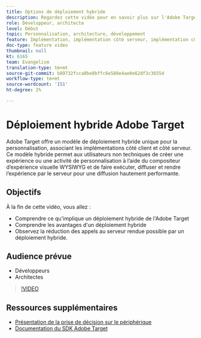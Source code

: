 ```yaml
---
title: Options de déploiement hybride
description: Regardez cette vidéo pour en savoir plus sur l'Adobe Target qui  un modèle de déploiement hybride unique pour la personnalisation, associant les implémentations côté client et côté serveur.
role: Développeur, architecte
level: Début
topic: Personnalisation, architecture, développement
feature: Implémentation, implémentation côté serveur, implémentation côté client
doc-type: feature video
thumbnail: null
kt: 6165
team: Evangelism
translation-type: tm+mt
source-git-commit: b89732fcca0be8bffc6e580e4ae0e62df3c3655d
workflow-type: tm+mt
source-wordcount: '151'
ht-degree: 2%

---
```



# Déploiement hybride Adobe Target

Adobe Target offre un modèle de déploiement hybride unique pour la personnalisation, associant les implémentations côté client et côté serveur. Ce modèle hybride permet aux utilisateurs non techniques de créer une expérience ou une activité de personnalisation à l’aide du compositeur d’expérience visuelle WYSIWYG et de faire exécuter, diffuser et rendre l’expérience par le serveur pour une diffusion hautement performante. 

## Objectifs

À la fin de cette vidéo, vous allez :

* Comprendre ce qu&#39;implique un déploiement hybride de l&#39;Adobe Target
* Comprendre les avantages d&#39;un déploiement hybride
* Observez la réduction des appels au serveur rendue possible par un déploiement hybride.

## Audience prévue

* Développeurs
* Architectes

>[!VIDEO](https://video.tv.adobe.com/v/41698/?quality=12)

## Ressources supplémentaires

* [Présentation de la prise de décision sur le périphérique](https://experienceleague.adobe.com/docs/target-learn/tutorials/implementation/on-device-decisioning-overview.html?lang=en#implementation)
* [Documentation du SDK Adobe Target](https://adobetarget-sdks.gitbook.io/docs/on-device-decisioning/introduction-to-on-device-decisioning)
